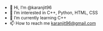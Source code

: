 - 👋 Hi, I’m @karanjit96
- 👀 I’m interested in C++, Python, HTML, CSS
- 🌱 I’m currently learning C++
- 📫 How to reach me karanjit96@gmail.com

